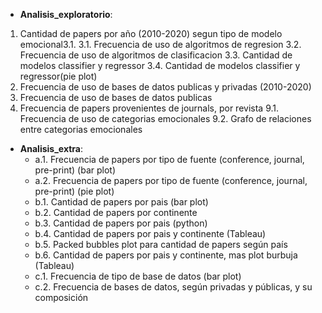 * **Analisis_exploratorio**: 
1. Cantidad de papers por año (2010-2020) segun tipo de modelo emocional3.1. 
3.1. Frecuencia de uso de algoritmos de regresion
3.2. Frecuencia de uso de algoritmos de clasificacion
3.3. Cantidad de modelos classifier y regressor
3.4. Cantidad de modelos classifier y regressor(pie plot)
5. Frecuencia de uso de bases de datos publicas y privadas (2010-2020)
6. Frecuencia de uso de bases de datos publicas
7. Frecuencia de papers provenientes de journals, por revista
9.1. Frecuencia de uso de categorias emocionales
9.2. Grafo de relaciones entre categorias emocionales

* **Analisis_extra**: 
    * a.1. Frecuencia de papers por tipo de fuente (conference, journal, pre-print) (bar plot)
    * a.2. Frecuencia de papers por tipo de fuente (conference, journal, pre-print) (pie plot)
    * b.1. Cantidad de papers por pais (bar plot) 
    * b.2. Cantidad de papers por continente
    * b.3. Cantidad de papers por pais (python)
    * b.4. Cantidad de papers por pais y continente (Tableau)
    * b.5. Packed bubbles plot para cantidad de papers según país 
    * b.6. Cantidad de papers por pais y continente, mas plot burbuja (Tableau)
    * c.1. Frecuencia de tipo de base de datos (bar plot)
    * c.2. Frecuencia de bases de datos, según privadas y públicas, y su composición
